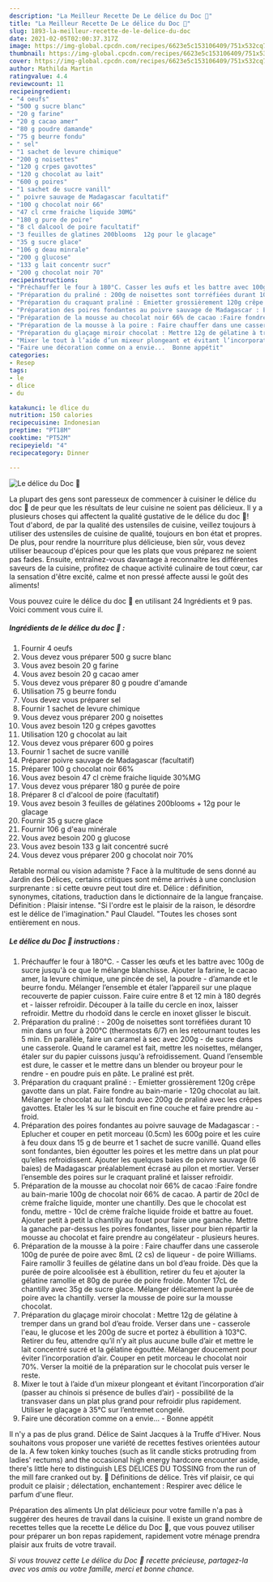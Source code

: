 ```yaml
---
description: "La Meilleur Recette De Le délice du Doc 🍐"
title: "La Meilleur Recette De Le délice du Doc 🍐"
slug: 1893-la-meilleur-recette-de-le-delice-du-doc
date: 2021-02-05T02:00:37.317Z
image: https://img-global.cpcdn.com/recipes/6623e5c153106409/751x532cq70/le-delice-du-doc-🍐-photo-principale-de-la-recette.jpg
thumbnail: https://img-global.cpcdn.com/recipes/6623e5c153106409/751x532cq70/le-delice-du-doc-🍐-photo-principale-de-la-recette.jpg
cover: https://img-global.cpcdn.com/recipes/6623e5c153106409/751x532cq70/le-delice-du-doc-🍐-photo-principale-de-la-recette.jpg
author: Mathilda Martin
ratingvalue: 4.4
reviewcount: 11
recipeingredient:
- "4 oeufs"
- "500 g sucre blanc"
- "20 g farine"
- "20 g cacao amer"
- "80 g poudre damande"
- "75 g beurre fondu"
- " sel"
- "1 sachet de levure chimique"
- "200 g noisettes"
- "120 g crpes gavottes"
- "120 g chocolat au lait"
- "600 g poires"
- "1 sachet de sucre vanill"
- " poivre sauvage de Madagascar facultatif"
- "100 g chocolat noir 66"
- "47 cl crme fraiche liquide 30MG"
- "180 g pure de poire"
- "8 cl dalcool de poire facultatif"
- "3 feuilles de glatines 200blooms  12g pour le glacage"
- "35 g sucre glace"
- "106 g deau minrale"
- "200 g glucose"
- "133 g lait concentr sucr"
- "200 g chocolat noir 70"
recipeinstructions:
- "Préchauffer le four à 180°C. Casser les œufs et les battre avec 100g de sucre jusqu&#39;à ce que le mélange blanchisse. Ajouter la farine, le cacao amer, la levure chimique, une pincée de sel, la poudre d’amande et le beurre fondu. Mélanger l’ensemble et étaler l’appareil sur une plaque recouverte de papier cuisson. Faire cuire entre 8 et 12 min à 180 degrés et laisser refroidir. Découper à la taille du cercle en inox, laisser refroidir. Mettre du rhodoïd dans le cercle en inoxet glisser le biscuit."
- "Préparation du praliné : 200g de noisettes sont torréfiées durant 10 min dans un four à 200°C (thermostats 6/7) en les retournant toutes les 5 min. En parallèle, faire un caramel à sec avec 200g de sucre dans une casserole. Quand le caramel est fait, mettre les noisettes, mélanger, étaler sur du papier cuissons jusqu&#39;à refroidissement. Quand l’ensemble est dure, le casser et le mettre dans un blender ou broyeur pour le rendre en poudre puis en pâte. Le praliné est prêt."
- "Préparation du craquant praliné : Emietter grossièrement 120g crêpe gavotte dans un plat. Faire fondre au bain-marie 120g chocolat au lait. Mélanger le chocolat au lait fondu avec 200g de praliné avec les crêpes gavottes. Etaler les ¾ sur le biscuit en fine couche et faire prendre au froid."
- "Préparation des poires fondantes au poivre sauvage de Madagascar : Eplucher et couper en petit morceau (0.5cm) les 600g poire et les cuire à feu doux dans 15 g de beurre et 1 sachet de sucre vanillé. Quand elles sont fondantes, bien égoutter les poires et les mettre dans un plat pour qu’elles refroidissent. Ajouter les quelques baies de poivre sauvage (6 baies) de Madagascar préalablement écrasé au pilon et mortier. Verser l’ensemble des poires sur le craquant praliné et laisser refroidir."
- "Préparation de la mousse au chocolat noir 66% de cacao :Faire fondre au bain-marie 100g de chocolat noir 66% de cacao. A partir de 20cl de crème fraîche liquide, monter une chantilly. Des que le chocolat est fondu, mettre 10cl de crème fraîche liquide froide et battre au fouet. Ajouter petit à petit la chantilly au fouet pour faire une ganache. Mettre la ganache par-dessus les poires fondantes, lisser pour bien répartir la mousse au chocolat et faire prendre au congélateur plusieurs heures."
- "Préparation de la mousse à la poire : Faire chauffer dans une casserole 100g de purée de poire avec 8mL (2 cs) de liqueur de poire Williams. Faire ramollir 3 feuilles de gélatine dans un bol d’eau froide. Dès que la purée de poire alcoolisée est à ébullition, retirer du feu et ajouter la gélatine ramollie et 80g de purée de poire froide. Monter 17cL de chantilly avec 35g de sucre glace. Mélanger délicatement la purée de poire avec la chantilly. verser la mousse de poire sur la mousse chocolat."
- "Préparation du glaçage miroir chocolat : Mettre 12g de gélatine à tremper dans un grand bol d’eau froide. Verser dans une casserole l&#39;eau, le glucose et les 200g de sucre et portez à ébullition à 103°C. Retirer du feu, attendre qu’il n’y ait plus aucune bulle d’air et mettre le lait concentré sucré et la gélatine égouttée. Mélanger doucement pour éviter l’incorporation d’air. Couper en petit morceau le chocolat noir 70%. Verser la moitié de la préparation sur le chocolat puis verser le reste."
- "Mixer le tout à l’aide d’un mixeur plongeant et évitant l’incorporation d’air (passer au chinois si présence de bulles d’air) possibilité de la transvaser dans un plat plus grand pour refroidir plus rapidement. Utiliser le glaçage à 35°C sur l’entremet congelé."
- "Faire une décoration comme on a envie...  Bonne appétit"
categories:
- Resep
tags:
- le
- dlice
- du

katakunci: le dlice du 
nutrition: 150 calories
recipecuisine: Indonesian
preptime: "PT18M"
cooktime: "PT52M"
recipeyield: "4"
recipecategory: Dinner

---
```



![Le délice du Doc 🍐](https://img-global.cpcdn.com/recipes/6623e5c153106409/751x532cq70/le-delice-du-doc-🍐-photo-principale-de-la-recette.jpg)

La plupart des gens sont paresseux de commencer à cuisiner le délice du doc 🍐 de peur que les résultats de leur cuisine ne soient pas délicieux. Il y a plusieurs choses qui affectent la qualité gustative de le délice du doc 🍐! Tout d'abord, de par la qualité des ustensiles de cuisine, veillez toujours à utiliser des ustensiles de cuisine de qualité, toujours en bon état et propres. De plus, pour rendre la nourriture plus délicieuse, bien sûr, vous devez utiliser beaucoup d'épices pour que les plats que vous préparez ne soient pas fades. Ensuite, entraînez-vous davantage à reconnaître les différentes saveurs de la cuisine, profitez de chaque activité culinaire de tout cœur, car la sensation d'être excité, calme et non pressé affecte aussi le goût des aliments!

<!--inarticleads1-->

Vous pouvez cuire le délice du doc 🍐 en utilisant 24 Ingrédients et 9 pas. Voici comment vous cuire il.

##### Ingrédients de le délice du doc 🍐 :

1. Fournir 4 oeufs
1. Vous devez vous préparer 500 g sucre blanc
1. Vous avez besoin 20 g farine
1. Vous avez besoin 20 g cacao amer
1. Vous devez vous préparer 80 g poudre d&#39;amande
1. Utilisation 75 g beurre fondu
1. Vous devez vous préparer  sel
1. Fournir 1 sachet de levure chimique
1. Vous devez vous préparer 200 g noisettes
1. Vous avez besoin 120 g crépes gavottes
1. Utilisation 120 g chocolat au lait
1. Vous devez vous préparer 600 g poires
1. Fournir 1 sachet de sucre vanillé
1. Préparer  poivre sauvage de Madagascar (facultatif)
1. Préparer 100 g chocolat noir 66%
1. Vous avez besoin 47 cl crème fraiche liquide 30%MG
1. Vous devez vous préparer 180 g purée de poire
1. Préparer 8 cl d&#39;alcool de poire (facultatif)
1. Vous avez besoin 3 feuilles de gélatines 200blooms + 12g pour le glacage
1. Fournir 35 g sucre glace
1. Fournir 106 g d&#39;eau minérale
1. Vous avez besoin 200 g glucose
1. Vous avez besoin 133 g lait concentré sucré
1. Vous devez vous préparer 200 g chocolat noir 70%


Retable normal ou vision adamiste ? Face à la multitude de sens donné au Jardin des Délices, certains critiques sont même arrivés à une conclusion surprenante : si cette œuvre peut tout dire et. Délice : définition, synonymes, citations, traduction dans le dictionnaire de la langue française. Définition : Plaisir intense. &#34;Si l&#39;ordre est le plaisir de la raison, le désordre est le délice de l&#39;imagination.&#34; Paul Claudel. &#34;Toutes les choses sont entièrement en nous. 

<!--inarticleads2-->

##### Le délice du Doc 🍐 instructions :

1. Préchauffer le four à 180°C. - Casser les œufs et les battre avec 100g de sucre jusqu&#39;à ce que le mélange blanchisse. Ajouter la farine, le cacao amer, la levure chimique, une pincée de sel, la poudre - d’amande et le beurre fondu. Mélanger l’ensemble et étaler l’appareil sur une plaque recouverte de papier cuisson. Faire cuire entre 8 et 12 min à 180 degrés et - laisser refroidir. Découper à la taille du cercle en inox, laisser refroidir. Mettre du rhodoïd dans le cercle en inoxet glisser le biscuit.
1. Préparation du praliné : - 200g de noisettes sont torréfiées durant 10 min dans un four à 200°C (thermostats 6/7) en les retournant toutes les 5 min. En parallèle, faire un caramel à sec avec 200g - de sucre dans une casserole. Quand le caramel est fait, mettre les noisettes, mélanger, étaler sur du papier cuissons jusqu&#39;à refroidissement. Quand l’ensemble est dure, le casser et le mettre dans un blender ou broyeur pour le rendre - en poudre puis en pâte. Le praliné est prêt.
1. Préparation du craquant praliné : - Emietter grossièrement 120g crêpe gavotte dans un plat. Faire fondre au bain-marie - 120g chocolat au lait. Mélanger le chocolat au lait fondu avec 200g de praliné avec les crêpes gavottes. Etaler les ¾ sur le biscuit en fine couche et faire prendre au - froid.
1. Préparation des poires fondantes au poivre sauvage de Madagascar : - Eplucher et couper en petit morceau (0.5cm) les 600g poire et les cuire à feu doux dans 15 g de beurre et 1 sachet de sucre vanillé. Quand elles sont fondantes, bien égoutter les poires et les mettre dans un plat pour qu’elles refroidissent. Ajouter les quelques baies de poivre sauvage (6 baies) de Madagascar préalablement écrasé au pilon et mortier. Verser l’ensemble des poires sur le craquant praliné et laisser refroidir.
1. Préparation de la mousse au chocolat noir 66% de cacao :Faire fondre au bain-marie 100g de chocolat noir 66% de cacao. A partir de 20cl de crème fraîche liquide, monter une chantilly. Des que le chocolat est fondu, mettre - 10cl de crème fraîche liquide froide et battre au fouet. Ajouter petit à petit la chantilly au fouet pour faire une ganache. Mettre la ganache par-dessus les poires fondantes, lisser pour bien répartir la mousse au chocolat et faire prendre au congélateur - plusieurs heures.
1. Préparation de la mousse à la poire : Faire chauffer dans une casserole 100g de purée de poire avec 8mL (2 cs) de liqueur - de poire Williams. Faire ramollir 3 feuilles de gélatine dans un bol d’eau froide. Dès que la purée de poire alcoolisée est à ébullition, retirer du feu et ajouter la gélatine ramollie et 80g de purée de poire froide. Monter 17cL de chantilly avec 35g de sucre glace. Mélanger délicatement la purée de poire avec la chantilly. verser la mousse de poire sur la mousse chocolat.
1. Préparation du glaçage miroir chocolat : Mettre 12g de gélatine à tremper dans un grand bol d’eau froide. Verser dans une - casserole l&#39;eau, le glucose et les 200g de sucre et portez à ébullition à 103°C. Retirer du feu, attendre qu’il n’y ait plus aucune bulle d’air et mettre le lait concentré sucré et la gélatine égouttée. Mélanger doucement pour éviter l’incorporation d’air. Couper en petit morceau le chocolat noir 70%. Verser la moitié de la préparation sur le chocolat puis verser le reste.
1. Mixer le tout à l’aide d’un mixeur plongeant et évitant l’incorporation d’air (passer au chinois si présence de bulles d’air) - possibilité de la transvaser dans un plat plus grand pour refroidir plus rapidement. Utiliser le glaçage à 35°C sur l’entremet congelé.
1. Faire une décoration comme on a envie...  - Bonne appétit


Il n&#39;y a pas de plus grand. Délice de Saint Jacques à la Truffe d&#39;Hiver. Nous souhaitons vous proposer une variété de recettes festives orientées autour de la. A few token kinky touches (such as lit candle sticks protruding from ladies&#39; rectums) and the occasional high energy hardcore encounter aside, there&#39;s little here to distinguish LES DELICES DU TOSSING from the run of the mill fare cranked out by.  Définitions de délice. Très vif plaisir, ce qui produit ce plaisir ; délectation, enchantement : Respirer avec délice le parfum d&#39;une fleur. 

<!--inarticleads1-->

<p>
Préparation des aliments Un plat délicieux pour votre famille n'a pas à suggérer des heures de travail dans la cuisine. Il existe un grand nombre de recettes telles que la recette Le délice du Doc 🍐, que vous pouvez utiliser pour préparer un bon repas rapidement, rapidement votre ménage prendra plaisir aux fruits de votre travail.
</p>

<p>
<i>Si vous trouvez cette Le délice du Doc 🍐 recette précieuse, partagez-la avec vos amis ou votre famille, merci et bonne chance.</i>
</p>
